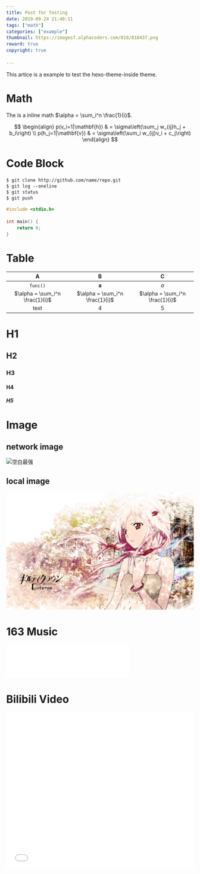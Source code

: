 ```yaml
---
title: Post for Testing
date: 2019-09-24 21:48:11
tags: ["math"]
categories: ["example"]
thumbnail: https://images7.alphacoders.com/818/818437.png
reward: true
copyright: true

---
```




This artice is a example to test the hexo-theme-inside theme.

# Math

The is a inline math $\alpha = \sum_i^n \frac{1}{i}$.

$$
\begin{align}
    p(v_i=1|\mathbf{h}) & = \sigma\left(\sum_j w_{ij}h_j + b_i\right) \\
    p(h_j=1|\mathbf{v}) & = \sigma\left(\sum_i w_{ij}v_i + c_j\right)
\end{align}
$$


<!--more-->



# Code Block

```shell
$ git clone http://github.com/name/repo.git
$ git log --oneline
$ git status
$ git push
```

``` c++ temp.cpp /url/to/file
#include <stdio.h>

int main() {
    return 0;
}
```

# Table

| A                               | B     | C    |
| :-------------------------------: | :-----: | :----: |
| `func()`                        | **a** | *a*  |
| $\alpha = \sum_i^n \frac{1}{i}$ | $\alpha = \sum_i^n \frac{1}{i}$     | $\alpha = \sum_i^n \frac{1}{i}$    |
| text | 4     | 5    |

# H1

## H2

### H3

#### H4

##### H5

# Image

## network image

![](https://images7.alphacoders.com/818/818437.png "空白最强")

## local image

![Guilty_Crown10](post-for-test/Guilty_Crown10.jpg)

# 163 Music

<iframe frameborder="no" border="0" marginwidth="0" marginheight="0" width=330 height=86 src="//music.163.com/outchain/player?type=2&id=516372272&auto=1&height=66"></iframe>

# Bilibili Video


<iframe src="//player.bilibili.com/player.html?aid=65010879&cid=112829638&page=1" width="100%" height="420" scrolling="no" border="0" frameborder="no" framespacing="0" allowfullscreen="true"> </iframe>